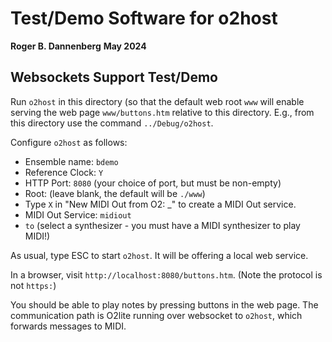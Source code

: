 # Test/Demo Software for o2host

**Roger B. Dannenberg**
**May 2024**

## Websockets Support Test/Demo
Run `o2host` in this directory (so that the default web root `www` will enable
serving the web page `www/buttons.htm` relative to this directory. E.g., from
this directory use the command `../Debug/o2host`.

Configure `o2host` as follows:
- Ensemble name: `bdemo`
- Reference Clock: `Y`
- HTTP Port: `8080` (your choice of port, but must be non-empty)
- Root: (leave blank, the default will be `./www`)
- Type `X` in "New MIDI Out from O2: _" to create a MIDI Out service.
- MIDI Out Service: `midiout`
- `to` (select a synthesizer - you must have a MIDI synthesizer to play MIDI!)

As usual, type ESC to start `o2host`. It will be offering a local web service.

In a browser, visit `http://localhost:8080/buttons.htm`. (Note the protocol is not `https:`)

You should be able to play notes by pressing buttons in the web page. The communication path is O2lite running over websocket to `o2host`, which forwards messages to MIDI.



